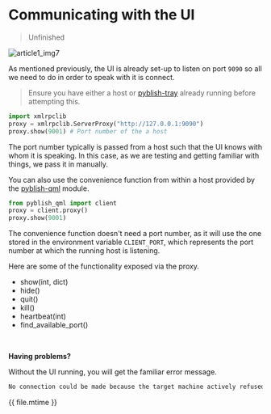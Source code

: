 # Communicating with the UI

> Unfinished

![article1_img7](https://cloud.githubusercontent.com/assets/2152766/11361011/b9d015e2-9281-11e5-91b1-9164dcbde9ca.png)

As mentioned previously, the UI is already set-up to listen on port `9090` so all we need to do in order to speak with it is connect.

> Ensure you have either a host or [pyblish-tray][] already running before attempting this.

```python
import xmlrpclib
proxy = xmlrpclib.ServerProxy("http://127.0.0.1:9090")
proxy.show(9001) # Port number of the a host
```

The port number typically is passed from a host such that the UI knows with whom it is speaking. In this case, as we are testing and getting familiar with things, we pass it in manually.

You can also use the convenience function from within a host provided by the [pyblish-qml][] module.

```python
from pyblish_qml import client
proxy = client.proxy()
proxy.show(9001)
```

The convenience function doesn't need a port number, as it will use the one stored in the environment variable `CLIENT_PORT`, which represents the port number at which the running host is listening.

Here are some of the functionality exposed via the proxy.

- show(int, dict)
- hide()
- quit()
- kill()
- heartbeat(int)
- find_available_port()

<br>

**Having problems?**

Without the UI running, you will get the familiar error message.

```bash
No connection could be made because the target machine actively refused it
```

<div class="modified-date">{{ file.mtime }}</div>

[pyblish-qml]: https://github.com/pyblish/pyblish-qml
[pyblish-tray]: https://github.com/pyblish/pyblish-tray
[pyblish-rpc]: https://github.com/pyblish/pyblish-rpc
